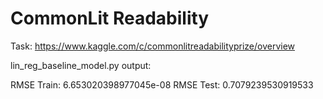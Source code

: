 # CommonLit Readability
Task: https://www.kaggle.com/c/commonlitreadabilityprize/overview

lin_reg_baseline_model.py output:

RMSE Train:  6.653020398977045e-08
RMSE Test:  0.7079239530919533
